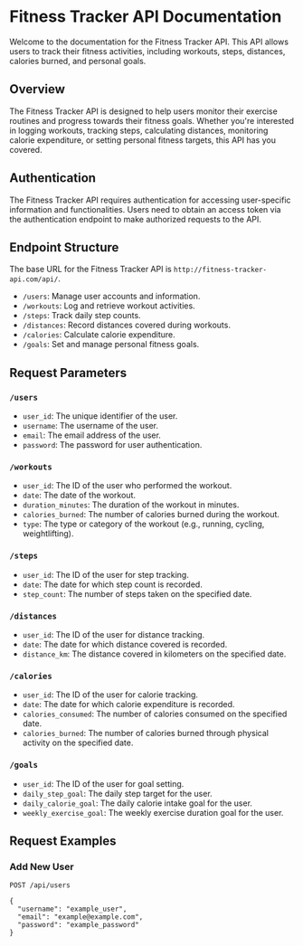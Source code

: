 # Fitness Tracker API Documentation

Welcome to the documentation for the Fitness Tracker API. This API allows users to track their fitness activities, including workouts, steps, distances, calories burned, and personal goals.

## Overview

The Fitness Tracker API is designed to help users monitor their exercise routines and progress towards their fitness goals. Whether you're interested in logging workouts, tracking steps, calculating distances, monitoring calorie expenditure, or setting personal fitness targets, this API has you covered.

## Authentication

The Fitness Tracker API requires authentication for accessing user-specific information and functionalities. Users need to obtain an access token via the authentication endpoint to make authorized requests to the API.

## Endpoint Structure

The base URL for the Fitness Tracker API is `http://fitness-tracker-api.com/api/`.

- `/users`: Manage user accounts and information.
- `/workouts`: Log and retrieve workout activities.
- `/steps`: Track daily step counts.
- `/distances`: Record distances covered during workouts.
- `/calories`: Calculate calorie expenditure.
- `/goals`: Set and manage personal fitness goals.

## Request Parameters

### `/users`

- `user_id`: The unique identifier of the user.
- `username`: The username of the user.
- `email`: The email address of the user.
- `password`: The password for user authentication.

### `/workouts`

- `user_id`: The ID of the user who performed the workout.
- `date`: The date of the workout.
- `duration_minutes`: The duration of the workout in minutes.
- `calories_burned`: The number of calories burned during the workout.
- `type`: The type or category of the workout (e.g., running, cycling, weightlifting).

### `/steps`

- `user_id`: The ID of the user for step tracking.
- `date`: The date for which step count is recorded.
- `step_count`: The number of steps taken on the specified date.

### `/distances`

- `user_id`: The ID of the user for distance tracking.
- `date`: The date for which distance covered is recorded.
- `distance_km`: The distance covered in kilometers on the specified date.

### `/calories`

- `user_id`: The ID of the user for calorie tracking.
- `date`: The date for which calorie expenditure is recorded.
- `calories_consumed`: The number of calories consumed on the specified date.
- `calories_burned`: The number of calories burned through physical activity on the specified date.

### `/goals`

- `user_id`: The ID of the user for goal setting.
- `daily_step_goal`: The daily step target for the user.
- `daily_calorie_goal`: The daily calorie intake goal for the user.
- `weekly_exercise_goal`: The weekly exercise duration goal for the user.

## Request Examples

### Add New User

```http
POST /api/users

{
  "username": "example_user",
  "email": "example@example.com",
  "password": "example_password"
}